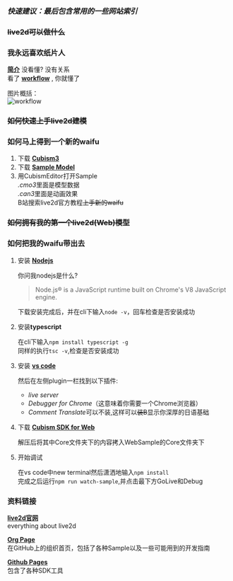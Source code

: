 ### ***快速建议：最后包含常用的一些网站索引***  

### ~~live2d可以做什么~~  
### 我永远喜欢纸片人  

**[简介](https://www.live2d.com/en/about/whats_live2d)** 没看懂?  没有关系  
看了 **[workflow](https://www.live2d.com/en/about/flow)** , 你就懂了
  
图片概括：  
![workflow](https://www.live2d.com/wp/wp-content/uploads/2017/03/Web_0010_FLOW.png)  

### ~~如何快速上手live2d建模~~
### 如何马上得到一个新的waifu   
1. 下载 **[Cubism3](http://cubism3.live2d.com.s3-website-ap-northeast-1.amazonaws.com/download_en.html)**
2. 下载 **[Sample Model](http://docs.live2d.com/en/cubism-editor-manual/sample-model/)**
3. 用CubismEditor打开Sample  
   *.cmo3*里面是模型数据  
   *.can3*里面是动画效果  
   B站搜索live2d官方教程~~上手新的waifu~~

### ~~如何拥有我的第一个live2d(Web)模型~~
### 如何把我的waifu带出去 
 
1. 安装 **[Nodejs](https://nodejs.org/en/)**  
  
   你问我nodejs是什么?
   > Node.js® is a JavaScript runtime built on Chrome's V8 JavaScript engine. 
   > 
   下载安装完成后，并在cli下输入`node -v`，回车检查是否安装成功
   
2. 安装**typescript**  
  
   在cli下输入`npm install typescript -g`  
   同样的执行`tsc -v`,检查是否安装成功
   
3. 安装 **[vs code](https://code.visualstudio.com/download)**  

   然后在左侧plugin一栏找到以下插件:
   - *live server* 
   - *Debugger for Chrome*（这意味着你需要一个Chrome浏览器）
   - *Comment Translate*可以不装,这样可以~~装B~~显示你深厚的日语基础
   
4. 下载 **[Cubism SDK for Web](https://live2d.github.io/#web)**  

   解压后将其中Core文件夹下的内容拷入WebSample的Core文件夹下  
   
5. 开始调试  

   在vs code中new terminal然后潇洒地输入`npm install`  
   完成之后运行`npm run watch-sample`,并点击最下方GoLive和Debug

### 资料链接

**[live2d官网](https://www.live2d.com/en/)**  
everything about live2d  
     
**[Org Page](https://github.com/Live2D)**  
在GitHub上的组织首页，包括了各种Sample以及一些可能用到的开发指南  
     
**[Github Pages](https://live2d.github.io/)**  
包含了各种SDK工具

